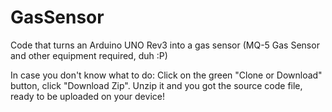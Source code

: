 # GasSensor
Code that turns an Arduino UNO Rev3 into a gas sensor (MQ-5 Gas Sensor and other equipment required, duh :P)


In case you don't know what to do: Click on the green "Clone or Download" button, click "Download Zip". Unzip it and you got the source code file, ready to be uploaded on your device!
